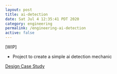 ```yaml
---
layout: post
title: ai-detection
date: Sat Jul 4 12:35:41 PDT 2020
category: engineering
permalink: /engineering-ai-detection
active: false
---
```

[WIP]

- Project to create a simple ai detection mechanic

[Design Case Study](/design-ai-detection)

